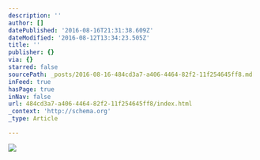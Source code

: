 ```yaml
---
description: ''
author: []
datePublished: '2016-08-16T21:31:38.609Z'
dateModified: '2016-08-12T13:34:23.505Z'
title: ''
publisher: {}
via: {}
starred: false
sourcePath: _posts/2016-08-16-484cd3a7-a406-4464-82f2-11f254645ff8.md
inFeed: true
hasPage: true
inNav: false
url: 484cd3a7-a406-4464-82f2-11f254645ff8/index.html
_context: 'http://schema.org'
_type: Article

---
```

![](https://the-grid-user-content.s3-us-west-2.amazonaws.com/ecf845a1-4a04-4465-b041-8915b2ff09c8.jpg)